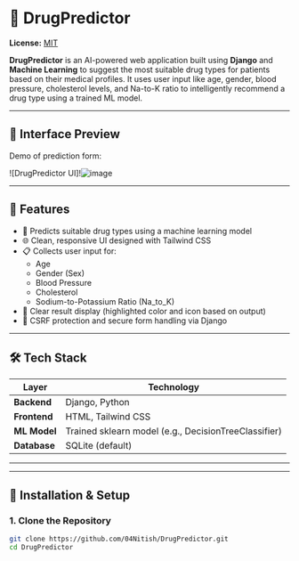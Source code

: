 # 💊 DrugPredictor

**License:** [MIT](LICENSE)

**DrugPredictor** is an AI-powered web application built using **Django** and **Machine Learning** to suggest the most suitable drug types for patients based on their medical profiles. It uses user input like age, gender, blood pressure, cholesterol levels, and Na-to-K ratio to intelligently recommend a drug type using a trained ML model.

---

## 📸 Interface Preview

Demo of prediction form:

![DrugPredictor UI]!![image](https://github.com/user-attachments/assets/e24a7233-f22d-44e6-818e-a58d1f8c3fe0)



---

## 🚀 Features

- 🧠 Predicts suitable drug types using a machine learning model
- 🌐 Clean, responsive UI designed with Tailwind CSS
- 📋 Collects user input for:
  - Age
  - Gender (Sex)
  - Blood Pressure
  - Cholesterol
  - Sodium-to-Potassium Ratio (Na_to_K)
- 🎯 Clear result display (highlighted color and icon based on output)
- 🔐 CSRF protection and secure form handling via Django

---

## 🛠️ Tech Stack

| Layer        | Technology               |
|--------------|--------------------------|
| **Backend**  | Django, Python           |
| **Frontend** | HTML, Tailwind CSS       |
| **ML Model** | Trained sklearn model (e.g., DecisionTreeClassifier) |
| **Database** | SQLite (default)         |

---


---

## 🔧 Installation & Setup

### 1. Clone the Repository

```bash
git clone https://github.com/04Nitish/DrugPredictor.git
cd DrugPredictor

